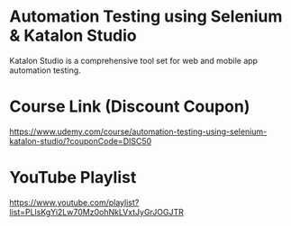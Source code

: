 # Automation Testing using Selenium & Katalon Studio 

Katalon Studio is a comprehensive tool set for web and mobile app automation testing.


# Course Link (Discount Coupon)

https://www.udemy.com/course/automation-testing-using-selenium-katalon-studio/?couponCode=DISC50

# YouTube Playlist

https://www.youtube.com/playlist?list=PLlsKgYi2Lw70Mz0ohNkLVxtJyGrJOGJTR
